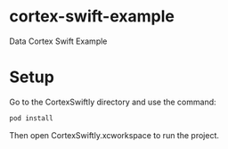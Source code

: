 # cortex-swift-example
Data Cortex Swift Example

# Setup

Go to the CortexSwiftly directory and use the command:

```bash
pod install
```

Then open CortexSwiftly.xcworkspace to run the project.
